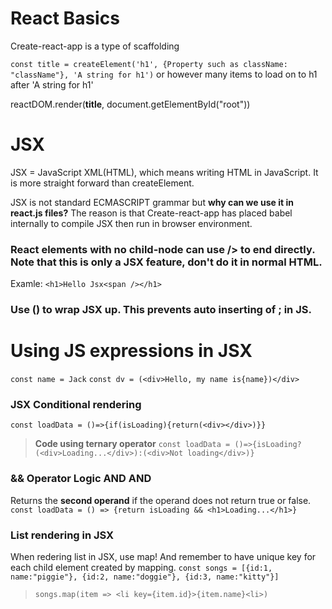# React Basics

Create-react-app is a type of scaffolding

`const title = createElement('h1', {Property such as className: "className"}, 'A string for h1')` or however many items to load on to h1 after 'A string for h1'

reactDOM.render(**title**, document.getElementById("root"))

# JSX

JSX = JavaScript XML(HTML), which means writing HTML in JavaScript. It is more straight forward than createElement.

JSX is not standard ECMASCRIPT grammar but **why can we use it in react.js files?**
The reason is that Create-react-app has placed babel internally to compile JSX then run in browser environment.

### React elements with no child-node can use /> to end directly. Note that this is only a JSX feature, don't do it in normal HTML.

Examle: `<h1>Hello Jsx<span /></h1>`

### Use () to wrap JSX up. This prevents auto inserting of ; in JS.

# Using JS expressions in JSX
`const name = Jack`
`const dv = (<div>Hello, my name is{name})</div>`

### JSX Conditional rendering
`const loadData = ()=>{if(isLoading){return(<div></div>)}}`
> **Code using ternary operator** `const loadData = ()=>{isLoading?(<div>Loading...</div>):(<div>Not loading</div>)}`

### && Operator Logic AND AND
Returns the **second operand** if the operand does not return true or false.
`const loadData = () => {return isLoading && <h1>Loading...</h1>}`

### List rendering in JSX
When redering list in JSX, use map! And remember to have unique key for each child element created by mapping.
```const songs = [{id:1, name:"piggie"}, {id:2, name:"doggie"}, {id:3, name:"kitty"}]```
>`songs.map(item => <li key={item.id}>{item.name}<li>)`